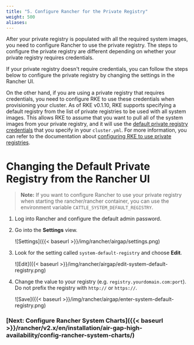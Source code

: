 ```yaml
---
title: "5. Configure Rancher for the Private Registry"
weight: 500
aliases:
---
```


After your private registry is populated with all the required system images, you need to configure Rancher to use the private registry. The steps to configure the private registry are different depending on whether your private registry requires credentials.

If your private registry doesn't require credentials, you can follow the steps below to configure the private registry by changing the settings in the Rancher UI. 

On the other hand, if you are using a private registry that requires credentials, you need to configure RKE to use these credentials when provisioning your cluster. As of RKE v0.1.10, RKE supports specifying a default registry from the list of private registries to be used with all system images. This allows RKE to assume that you want to pull all of the system images from your private registry, and it will use the [ default private registry credentials]({{<baseurl>}}/rke/latest/en/config-options/private-registries/#default-registry) that you specify in your `cluster.yml`. For more information, you can refer to the documentation about [configuring RKE to use private registries]({{<baseurl>}}/rancher/v2.x/en/cluster-provisioning/rke-clusters/options/#private-registries).

# Changing the Default Private Registry from the Rancher UI

>**Note:** If you want to configure Rancher to use your private registry when starting the rancher/rancher container, you can use the environment variable `CATTLE_SYSTEM_DEFAULT_REGISTRY`.

1. Log into Rancher and configure the default admin password.

1. Go into the **Settings** view.

    ![Settings]({{< baseurl >}}/img/rancher/airgap/settings.png)

1. Look for the setting called `system-default-registry` and choose **Edit**.

    ![Edit]({{< baseurl >}}/img/rancher/airgap/edit-system-default-registry.png)

1. Change the value to your registry (e.g. `registry.yourdomain.com:port`). Do not prefix the registry with `http://` or `https://`.

    ![Save]({{< baseurl >}}/img/rancher/airgap/enter-system-default-registry.png)

### [Next: Configure Rancher System Charts]({{< baseurl >}}/rancher/v2.x/en/installation/air-gap-high-availability/config-rancher-system-charts/)
